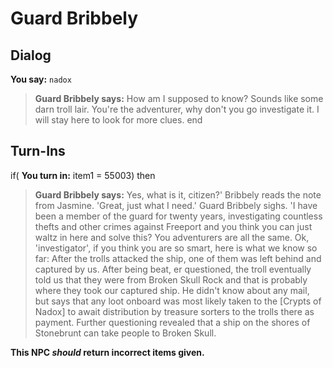 # Guard Bribbely
## Dialog

**You say:** `nadox`



>**Guard Bribbely says:** How am I supposed to know? Sounds like some darn troll lair. You're the adventurer, why don't you go investigate it. I will stay here to look for more clues.
end



## Turn-Ins




if( **You turn in:** item1 = 55003) then


>**Guard Bribbely says:** Yes, what is it, citizen?' Bribbely reads the note from Jasmine. 'Great, just what I need.' Guard Bribbely sighs. 'I have been a member of the guard for twenty years, investigating countless thefts and other crimes against Freeport and you think you can just waltz in here and solve this? You adventurers are all the same. Ok, 'investigator', if you think you are so smart, here is what we know so far: After the trolls attacked the ship, one of them was left behind and captured by us. After being beat, er questioned, the troll eventually told us that they were from Broken Skull Rock and that is probably where they took our captured ship. He didn't know about any mail, but says that any loot onboard was most likely taken to the [Crypts of Nadox] to await distribution by treasure sorters to the trolls there as payment. Further questioning revealed that a ship on the shores of Stonebrunt can take people to Broken Skull.

**This NPC *should* return incorrect items given.**
